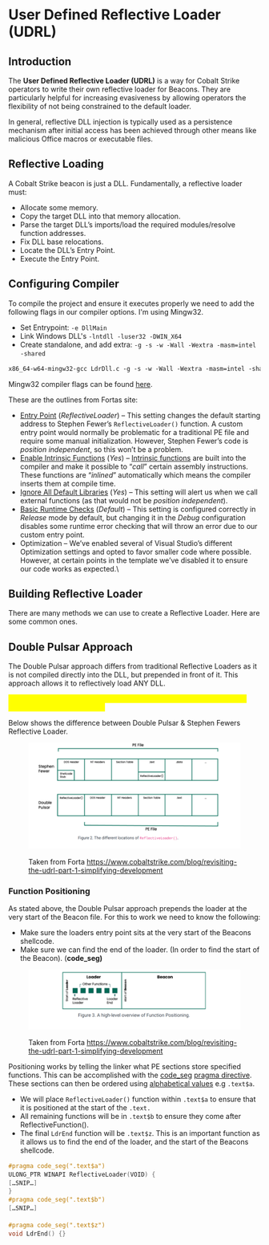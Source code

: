 # User Defined Reflective Loader (UDRL)



## Introduction

The **User Defined Reflective Loader (UDRL)** is a way for Cobalt Strike operators to write their own reflective loader for Beacons. They are particularly helpful for increasing evasiveness by allowing operators the flexibility of not being constrained to the default loader.

In general, reflective DLL injection is typically used as a persistence mechanism after initial access has been achieved through other means like malicious Office macros or executable files.

## Reflective Loading

A Cobalt Strike beacon is just a DLL. Fundamentally, a reflective loader must:

* Allocate some memory.
* Copy the target DLL into that memory allocation.
* Parse the target DLL’s imports/load the required modules/resolve function addresses.
* Fix DLL base relocations.
* Locate the DLL’s Entry Point.
* Execute the Entry Point.

## Configuring Compiler

To compile the project and ensure it executes properly we need to add the following flags in our compiler options. I'm using Mingw32.

* Set Entrypoint: `-e DllMain`
* Link Windows DLL's `-lntdll -luser32 -DWIN_X64`
* Create standalone, and add extra: `-g -s -w -Wall -Wextra -masm=intel -shared`

```makefile
x86_64-w64-mingw32-gcc LdrDll.c -g -s -w -Wall -Wextra -masm=intel -shared -fPIC -e DllMain -Os -fno-asynchronous-unwind-tables Src/* -o RflDll.dll -lntdll -luser32 -DWIN_X64
```

Mingw32 compiler flags can be found [here](https://caiorss.github.io/C-Cpp-Notes/compiler-flags-options.html).

These are the outlines from Fortas site:

* [Entry Point](https://learn.microsoft.com/en-us/cpp/build/reference/entry-entry-point-symbol?view=msvc-170) (_ReflectiveLoader_) – This setting changes the default starting address to Stephen Fewer’s `ReflectiveLoader()` function. A custom entry point would normally be problematic for a traditional PE file and require some manual initialization. However, Stephen Fewer’s code is _position independent_, so this won’t be a problem.
* [Enable Intrinsic Functions](https://learn.microsoft.com/en-us/cpp/build/reference/oi-generate-intrinsic-functions?view=msvc-170) (_Yes_) – [Intrinsic functions](https://learn.microsoft.com/en-us/cpp/intrinsics/compiler-intrinsics?view=msvc-170) are built into the compiler and make it possible to “_call_” certain assembly instructions. These functions are “_inlined_” automatically which means the compiler inserts them at compile time.
* [Ignore All Default Libraries](https://learn.microsoft.com/en-us/cpp/build/reference/nodefaultlib-ignore-libraries?view=msvc-170) (_Yes_) – This setting will alert us when we call external functions (as that would not be _position independent_).
* [Basic Runtime Checks](https://learn.microsoft.com/en-us/cpp/build/reference/rtc-run-time-error-checks?view=msvc-170) (_Default_) – This setting is configured correctly in _Release_ mode by default, but changing it in the _Debug_ configuration disables some runtime error checking that will throw an error due to our custom entry point.
* Optimization – We’ve enabled several of Visual Studio’s different Optimization settings and opted to favor smaller code where possible. However, at certain points in the template we’ve disabled it to ensure our code works as expected.\




## Building Reflective Loader

There are many methods we can use to create a Reflective Loader. Here are some common ones.



## Double Pulsar Approach

The Double Pulsar approach differs from traditional Reflective Loaders as it is not compiled directly into the DLL, but prepended in front of it. This approach allows it to reflectively load ANY DLL.

<mark style="color:yellow;">**This works by extracting the loader from the compiled executable and prepending it to the Beacon.**</mark>

Below shows the difference between Double Pulsar & Stephen Fewers Reflective Loader.

<figure><img src="../.gitbook/assets/image (1) (1) (1) (1) (1).png" alt=""><figcaption><p>Taken from Forta <a href="https://www.cobaltstrike.com/blog/revisiting-the-udrl-part-1-simplifying-development">https://www.cobaltstrike.com/blog/revisiting-the-udrl-part-1-simplifying-development</a></p></figcaption></figure>



### Function Positioning

As stated above, the Double Pulsar approach prepends the loader at the very start of the Beacon file. For this to work we need to know the following:

* Make sure the loaders entry point sits at the very start of the Beacons shellcode.
* Make sure we can find the end of the loader. (In order to find the start of the Beacon). (**code\_seg)**

<figure><img src="../.gitbook/assets/image (1) (1) (1) (1).png" alt=""><figcaption><p>Taken from Forta <a href="https://www.cobaltstrike.com/blog/revisiting-the-udrl-part-1-simplifying-development">https://www.cobaltstrike.com/blog/revisiting-the-udrl-part-1-simplifying-development</a></p></figcaption></figure>

Positioning works by telling the linker what PE sections store specified functions. This can be accomplished with  the [code\_seg](https://learn.microsoft.com/en-us/cpp/preprocessor/code-seg?view=msvc-170) [pragma directive](https://learn.microsoft.com/en-us/cpp/preprocessor/pragma-directives-and-the-pragma-keyword?view=msvc-170). These sections can then be ordered using [alphabetical values](https://devblogs.microsoft.com/oldnewthing/20181107-00/?p=100155) e.g `.text$a`.&#x20;

* We will place `ReflectiveLoader()` function within `.text$a` to ensure that it is positioned at the start of the `.text.`&#x20;
* All remaining functions will be in `.text$b` to ensure they come after ReflectiveFunction().
* The final `LdrEnd` function will be `.text$z`. This is an important function as it allows us to find the end of the loader, and the start of the Beacons shellcode.

```c
#pragma code_seg(".text$a")
ULONG_PTR WINAPI ReflectiveLoader(VOID) {
[…SNIP…]
}
#pragma code_seg(".text$b")
[…SNIP…]

#pragma code_seg(".text$z")
void LdrEnd() {}
```
